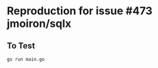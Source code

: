 Reproduction for issue #473 jmoiron/sqlx
========================================

## To Test

`go run main.go`
